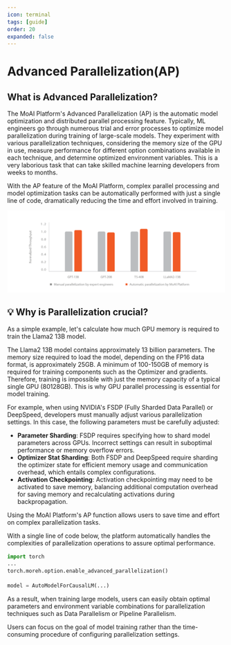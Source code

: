 ```yaml
---
icon: terminal
tags: [guide]
order: 20
expanded: false
---
```


# Advanced Parallelization(AP)

## What is Advanced Parallelization?

The MoAI Platform's Advanced Parallelization (AP) is the automatic model optimization and distributed parallel processing feature. Typically, ML engineers go through numerous trial and error processes to optimize model parallelization during training of large-scale models. They experiment with various parallelization techniques, considering the memory size of the GPU in use, measure performance for different option combinations available in each technique, and determine optimized environment variables. This is a very laborious task that can take skilled machine learning developers from weeks to months.

With the AP feature of the MoAI Platform, complex parallel processing and model optimization tasks can be automatically performed with just a single line of code, dramatically reducing the time and effort involved in training.


![Training throughput: experienced developer optimizations over one month vs. using the AP feature on the MoAI Platform](/overview/img_ov/ap_1.png)

## 💡 Why is Parallelization crucial?

As a simple example, let's calculate how much GPU memory is required to train the Llama2 13B model.

The Llama2 13B model contains approximately 13 billion parameters.  The memory size required to load the model, depending on the FP16 data format, is approximately 25GB. 
A minimum of 100-150GB of memory is required for training components such as the Optimizer and gradients. 
Therefore, training is impossible with just the memory capacity of a typical single GPU (80128GB). This is why GPU parallel processing is essential for model training.

For example, when using NVIDIA's FSDP (Fully Sharded Data Parallel) or DeepSpeed, developers must  manually adjust various parallelization settings. In this case, the following parameters must be carefully adjusted:

- **Parameter Sharding**: FSDP requires specifying how to shard model parameters across GPUs. Incorrect settings can result in suboptimal performance or memory overflow errors.
- **Optimizer Stat Sharding**: Both FSDP and DeepSpeed require sharding the optimizer state for efficient memory usage and communication overhead, which entails complex configurations.
- **Activation Checkpointing**: Activation checkpointing may need to be activated to save memory, balancing additional computation overhead for saving memory and recalculating activations during backpropagation.

Using the MoAI Platform's AP function allows users to save time and effort on complex parallelization tasks.

With a single line of code below, the  platform automatically handles the complexities of parallelization operations to assure optimal performance.


```python
import torch
...
torch.moreh.option.enable_advanced_parallelization()

model = AutoModelForCausalLM(...) 
```

As a result, when training large models, users can easily obtain optimal parameters and environment variable combinations for parallelization techniques such as Data Parallelism or Pipeline Parallelism.

Users can focus on the goal of model training rather than the time-consuming procedure of configuring parallelization settings.




